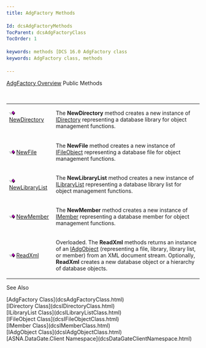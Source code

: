 ```yaml
---
title: AdgFactory Methods

Id: dcsAdgFactoryMethods
TocParent: dcsAdgFactoryClass
TocOrder: 1

keywords: methods [DCS 16.0 AdgFactory class
keywords: AdgFactory class, methods

---
```


[AdgFactory Overview](dcsAdgFactoryClass.html) 
Public Methods

<br />

<table class="dtTABLE" id="table3" x-use-null-cells="x-use-null-cells" style="border-spacing: 0px" cellspacing="0">
          <colgroup span="1">
            <col span="1" style="WIDTH: 20%" />
            <col span="1" style="WIDTH: 70%" />
          </colgroup>
          <tr valign="top">
            <td colspan="1" rowspan="1">

<img alt="public property" src="Images/PUBLIC%20METHOD.GIF" x-maintain-ratio="TRUE" width="15" height="11" border="0" /> [ NewDirectory](dcsAdgFactoryClassNewDirectoryMethod.html) 
</td>
            <td colspan="1" rowspan="1">

The **NewDirectory** method creates a new instance of [ IDirectory](dcsIDirectoryClass.html) representing a database library for object management functions.
</td>
          </tr>
          <tr>
            <td colspan="1" rowspan="1">

<img alt="public property" src="Images/PUBLIC%20METHOD.GIF" x-maintain-ratio="TRUE" width="15" height="11" border="0" /> [ NewFile](dcsAdgFactoryClassNewFileMethod.html) 
</td>
            <td colspan="1" rowspan="1">

The **NewFile** method creates a new instance of [ IFileObject](dcsIFileObjectClass.html) representing a database file for object management functions.
</td>
          </tr>
          <tr>
            <td colspan="1" rowspan="1">

<img alt="public property" src="Images/PUBLIC%20METHOD.GIF" x-maintain-ratio="TRUE" width="15" height="11" border="0" /> [ NewLibraryList](dcsAdgFactoryClassNewLibraryListMethod.html) 
</td>
            <td colspan="1" rowspan="1">

The **NewLibraryList** method creates a new instance of [ ILibraryList](dcsILibraryListClass.html) representing a database library list for object management functions.
</td>
          </tr>
          <tr>
            <td colspan="1" rowspan="1">

<img alt="public property" src="Images/PUBLIC%20METHOD.GIF" x-maintain-ratio="TRUE" width="15" height="11" border="0" /> [ NewMember](dcsAdgFactoryClassNewMemberMethod.html) 
</td>
            <td colspan="1" rowspan="1">

The **NewMember** method creates a new instance of [ IMember](dcsIMemberClass.html) representing a database member for object management functions.
</td>
          </tr>
          <tr>
            <td colspan="1" rowspan="1">

<img height="11" alt="public property" src="Images/PUBLIC%20METHOD.GIF" width="15" border="0" x-maintain-ratio="TRUE" /> [ReadXml](dcsAdgFactoryClassReadXmlMethods.html)
</td>
            <td colspan="1" rowspan="1">

Overloaded. The **ReadXml** methods returns an instance of an [ IAdgObject](dcsIAdgObjectClass.html) (representing a file, library, library list, or member) from an XML document stream. Optionally, **ReadXml** creates a new database object or a hierarchy of database objects.
</td>
          </tr>
</table>

See Also

<dl />
      [AdgFactory Class](dcsAdgFactoryClass.html)
      <br />
      [IDirectory Class](dcsIDirectoryClass.html)
      <br />
      [ILibraryList Class](dcsILibraryListClass.html)
      <br />
      [IFileObject Class](dcsIFileObjectClass.html)
      <br />
      [IMember Class](dcsIMemberClass.html)
      <br />
      [IAdgObject Class](dcsIAdgObjectClass.html)
      <br />
      [ASNA.DataGate.Client Namespace](dcsDataGateClientNamespace.html)

